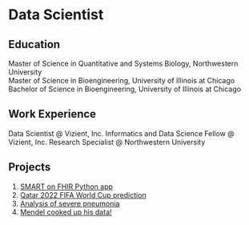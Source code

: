 # Data Scientist  

## Education

Master of Science in Quantitative and Systems Biology, Northwestern University  
Master of Science in Bioengineering, University of Illinois at Chicago  
Bachelor of Science in Bioengineering, University of Illinois at Chicago

## Work Experience  

Data Scientist @ Vizient, Inc.
Informatics and Data Science Fellow @ Vizient, Inc.
Research Specialist @ Northwestern University  

## Projects  

1. [SMART on FHIR Python app](https://github.com/tulachin/SMART-on-FHIR-Python-app)
2. [Qatar 2022 FIFA World Cup prediction](https://github.com/tulachin/Qatar_2022_world_cup_simulation)
3. [Analysis of severe pneumonia](https://github.com/tulachin/analyses_of_severe_pneumonia)
4. [Mendel cooked up his data!](https://github.com/tulachin/Mendel_cooked_up_his_data)
